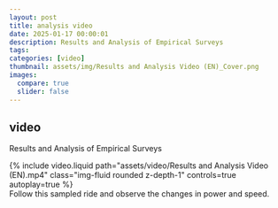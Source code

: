 ```yaml
---
layout: post
title: analysis video
date: 2025-01-17 00:00:01
description: Results and Analysis of Empirical Surveys
tags: 
categories: [video]
thumbnail: assets/img/Results and Analysis Video (EN)_Cover.png
images:
  compare: true
  slider: false
---
```


## video

Results and Analysis of Empirical Surveys

<div class="row mt-3">
    <div class="col-sm mt-3 mt-md-0">
        {% include video.liquid path="assets/video/Results and Analysis Video (EN).mp4" class="img-fluid rounded z-depth-1" controls=true autoplay=true %}
    </div>
</div>
<div class="caption">
    Follow this sampled ride and observe the changes in power and speed.
</div>

<!-- 
It does also support embedding videos from different sources. Here are some examples:

<div class="row mt-3">
    <div class="col-sm mt-3 mt-md-0">
        {% include video.liquid path="https://www.youtube.com/embed/jNQXAC9IVRw" class="img-fluid rounded z-depth-1" %}
    </div>
    <div class="col-sm mt-3 mt-md-0">
        {% include video.liquid path="https://player.vimeo.com/video/524933864?h=1ac4fd9fb4&title=0&byline=0&portrait=0" class="img-fluid rounded z-depth-1" %}
    </div>
</div> -->
